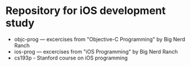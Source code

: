 # Repository for iOS development study
- objc-prog — excercises from "Objective-C Programming" by Big Nerd Ranch
- ios-prog — excercises from "iOS Programming" by Big Nerd Ranch
- cs193p - Stanford course on iOS programming
